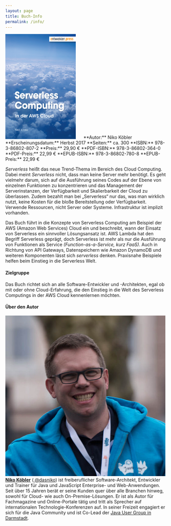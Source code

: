 ```yaml
---
layout: page
title: Buch-Info
permalink: /info/
---
```


<img src="/images/cover.jpg" style="width: 220px; margin-right: 20px;" class="pull-left"/>
**Autor:** Niko Köbler  
**Erscheinungsdatum:** Herbst 2017  
**Seiten:** ca. 300  
**ISBN:** 978-3-86802-807-2  
**Preis:** 29,90 €  
**PDF-ISBN:** 978-3-86802-364-0  
**PDF-Preis:** 22,99 €  
**EPUB-ISBN:** 978-3-86802-780-8  
**EPUB-Preis:** 22,99 €
<div class="clearfix"></div>

_Serverless_ heißt das neue Trend-Thema im Bereich des Cloud Computing.
Dabei meint _Serverless_ nicht, dass man keine Server mehr benötigt. Es geht vielmehr darum, sich auf die Ausführung seines Codes auf der Ebene von einzelnen Funktionen zu konzentrieren und das Management der Serverinstanzen, der Verfügbarkeit und Skalierbarkeit der Cloud zu überlassen.
Zudem bezahlt man bei „Serverless“ nur das, was man wirklich nutzt, keine Kosten für die bloße Bereitstellung oder Verfügbarkeit.
Verwende Ressourcen, nicht Server oder Systeme. Infrastruktur ist implizit vorhanden.

Das Buch führt in die Konzepte von Serverless Computing am Beispiel der AWS (Amazon Web Services) Cloud ein und beschreibt, wann der Einsatz von Serverless ein sinnvoller Lösungsansatz ist.
AWS Lambda hat den Begriff Serverless geprägt, doch Serverless ist mehr als nur die Ausführung von Funktionen als Service _(Function-as-a-Service, kurz FaaS)_.
Auch in Richtung von API Gateways, Datenspeichern wie Amazon DynamoDB und weiteren Komponenten lässt sich _serverless_ denken.
Praxisnahe Beispiele helfen beim Einstieg in die Serverless Welt.


#### Zielgruppe

Das Buch richtet sich an alle Software-Entwickler und -Architekten, egal ob mit oder ohne Cloud-Erfahrung, die den Einstieg in die Welt des Serverless Computings in der AWS Cloud kennenlernen möchten.


#### Über den Autor

<img src="/images/nko.png" class="authorpic"/>
<a href="http://www.n-k.de" target="_blank"><strong>Niko Köbler</strong><a/> (<a href="https://twitter.com/dasniko" target="_blank"><i class="fa fa-twitter"></i> @dasniko</a>) ist freiberuflicher Software-Architekt, Entwickler und Trainer für Java und JavaScript Enterprise- und Web-Anwendungen.
Seit über 15 Jahren berät er seine Kunden quer über alle Branchen hinweg, sowohl für Cloud- wie auch On-Premise-Lösungen.
Er ist als Autor für Fachmagazine und Online-Portale tätig und tritt als Sprecher auf internationalen Technologie-Konferenzen auf.
In seiner Freizeit engagiert er sich für die Java Community und ist Co-Lead der <a href="http://www.jug-da.de" target="_blank">Java User Group in Darmstadt</a>.

